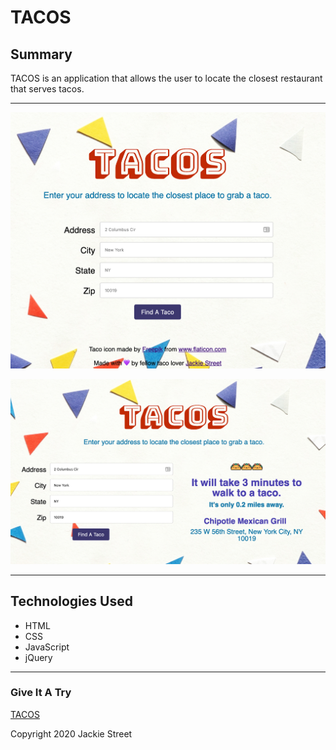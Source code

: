 # TACOS

## Summary

TACOS is an application that allows the user to locate the closest restaurant that serves tacos. 

______________

![TACOS homepage](/images/screenshot.png?raw=true)

![TACOS providing taco location](/images/screenshot2.png?raw=true)

______________

## Technologies Used

- HTML
- CSS
- JavaScript
- jQuery

_____________

### Give It A Try

[TACOS](https://jcstreet.github.io/taco-locator)

Copyright 2020 Jackie Street